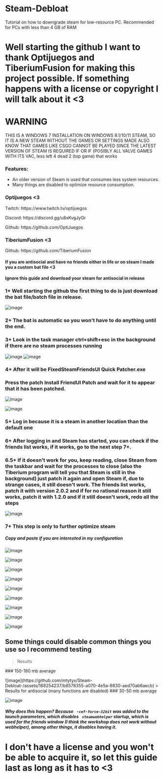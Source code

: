 # Steam-Debloat
Tutorial on how to downgrade steam for low-resource PC. Recommended for PCs with less than 4 GB of RAM

# Well starting the github I want to thank Optijuegos and TiberiumFusion for making this project possible. If something happens with a license or copyright I will talk about it <3

# WARNING
THIS IS A WINDOWS 7 INSTALLATION ON WINDOWS
8.1/10/11 STEAM, SO IT IS A NEW STEAM WITHOUT THE GAMES OR SETTINGS MADE ALSO KNOW THAT GAMES LIKE CSGO CANNOT BE PLAYED SINCE THE LATEST VERSION OF STEAM IS REQUIRED IF OR IF (POSIBLY ALL VALVE GAMES WITH ITS VAC, less left 4 dead 2 (top game) that works

### Features:

- An older version of Steam is used that consumes less system resources.
- Many things are disabled to optimize resource consumption.

### Optijuegos <3
<p></p>
Twitch: https://www.twitch.tv/optijuegos
<p></p>
Discord: https://discord.gg/u8xKvgJyGr
<p></p>
Github: https://github.com/OptiJuegos
<p></p>

### TiberiumFusion <3
<p></p>
Github: https://github.com/TiberiumFusion

#### If you are antisocial and have no friends either in life or on steam I made you a custom bat file <3
#### Ignore this guide and download your steam for antisocial in release

### 1+ Well starting the github the first thing to do is just download the bat file/batch file in release.

![image](https://github.com/mtytyx/Steam-Debloat-/assets/168254237/13313e98-ada6-4f55-8d78-3cbe25cb39f2)

### 2+ The bat is automatic so you won't have to do anything until the end.

### 3+ Look in the task manager ctrl+shift+esc in the background if there are no steam processes running

![image](https://github.com/mtytyx/Steam-Debloat-/assets/168254237/7459981b-0a94-4e0a-804a-ed47fd7ff352)
![image](https://github.com/mtytyx/Steam-Debloat-/assets/168254237/e4e72e6e-0673-4194-b8ef-12cbacbdf1cc)

### 4+ After it will be FixedSteamFriendsUI Quick Patcher.exe

### Press the patch Install FriendUI Patch and wait for it to appear that it has been patched.
![image](https://github.com/mtytyx/Steam-Debloat-/assets/168254237/90d55cae-556d-4101-ba45-bb3fd56c74e6)
<p></p>

![image](https://github.com/mtytyx/Steam-Debloat-/assets/168254237/af15e452-cd63-45f7-aa39-a5bca465d8ad)

### 5+ Log in because it is a steam in another location than the default one

###  6+ After logging in and Steam has started, you can check if the friends list works, if it works, go to the next step 7+.

### 6.5+ If it doesn't work for you, keep reading, close Steam from the taskbar and wait for the processes to close (also the Tiberium program will tell you that Steam is still in the background) just patch it again and open Steam if, due to strange cases, it still doesn't work. The friends list works, patch it with version 2.0.2 and if for no rational reason it still works, patch it with 1.2.0 and if it still doesn't work, redo all the steps

![image](https://github.com/mtytyx/Steam-Debloat-/assets/168254237/ec24376a-47b6-4a15-aecd-8b9e2f362423)

### 7+ This step is only to further optimize steam
##### Copy and paste if you are interested in my configuration

![image](https://github.com/mtytyx/Steam-Debloat-/assets/168254237/5e67f706-4836-4f14-81d1-b1f3fc6914a7)
<p>

</p>

![image](https://github.com/mtytyx/Steam-Debloat-/assets/168254237/53c4a824-c4df-442f-805f-502639d790f7)
<p>
  </p>
 
![image](https://github.com/mtytyx/Steam-Debloat-/assets/168254237/957d8f8b-6486-4394-8eaa-b035d608045a)
<p>
  </p>
  
![image](https://github.com/mtytyx/Steam-Debloat-/assets/168254237/8405bc8e-9876-4db4-aaf9-d8966485c04c)
<p>
  </p>
  
![image](https://github.com/mtytyx/Steam-Debloat-/assets/168254237/edb76bc4-a5b8-4ec8-89b6-0fef918910e4)
<p>
  </p>
  
![image](https://github.com/mtytyx/Steam-Debloat-/assets/168254237/f07c2c50-457f-485c-9ef6-1c78b01c10a1)
<p>
  </p>
  
![image](https://github.com/mtytyx/Steam-Debloat-/assets/168254237/9829ecea-654c-4161-9378-ad1fdbebc8c8)
<p>
  </p>
  
![image](https://github.com/mtytyx/Steam-Debloat-/assets/168254237/7c445cfa-44b7-4ea0-85d4-76b9f24a31b5)
<p>
  </p>
  
![image](https://github.com/mtytyx/Steam-Debloat-/assets/168254237/2056157a-d341-425b-a5cc-90375f9e0d1e)
<p>
</p>

## Some things could disable common things you use so I recommend testing

> Results
<p></p>
### 150-180 mb average
<p></p>
![image](https://github.com/mtytyx/Steam-Debloat-/assets/168254237/b8578355-a070-4e5a-8830-aed70ab6aecb)
> Results for antisocial (many functions are disabled) 
### 30-50 mb average

![image](https://github.com/mtytyx/Steam-Debloat-/assets/168254237/6202931d-b31d-4c97-84c8-fa16bed9a06a)

##### Why does this happen? Because ` -cef-force-32bit` was added to the launch parameters, which disables ` steamwebhelper` startup, which is used for the friends window (I think the workshop does not work without webhelper), among other things, it disables having it.

# I don't have a license and you won't be able to acquire it, so let this guide last as long as it has to <3
